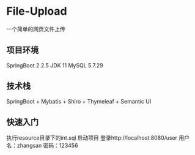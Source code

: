 # File-Upload
一个简单的网页文件上传

## 项目环境

SpringBoot 2.2.5
JDK 11
MySQL 5.7.29

## 技术栈
SpringBoot + Mybatis + Shiro + Thymeleaf + Semantic UI

## 快速入门

执行resource目录下的int.sql
启动项目
登录http://localhost:8080/user
用户名：zhangsan
密码：123456
